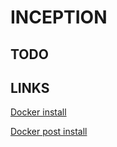 # INCEPTION

## TODO

## LINKS
[Docker install](https://docs.docker.com/engine/install/debian/)

[Docker post install](https://docs.docker.com/engine/install/linux-postinstall/)
